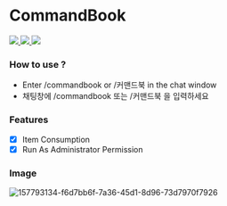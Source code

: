 <h1>CommandBook</h1>

<a href="https://www.php.net">
    <img src="https://img.shields.io/badge/PHP-777BB4?style=flat&logo=PHP&logoColor=white">
</a>

<a href="https://github.com/pmmp/Pocketmine-MP">
    <img src="https://img.shields.io/badge/PMMP-gray?style=flat">
</a>

<a href="https://github.com/poggit/devirion">
    <img src="https://img.shields.io/badge/Virion-gray?style=flat">
</a>

### How to use ?

- Enter /commandbook or /커맨드북 in the chat window
- 채팅창에 /commandbook 또는 /커맨드북 을 입력하세요

### Features

- [X] Item Consumption
- [X] Run As Administrator Permission

### Image

![157793134-f6d7bb6f-7a36-45d1-8d96-73d7970f7926](https://user-images.githubusercontent.com/61784655/157793413-aa67d129-0ba8-415e-954a-452fbcba9f2d.png)
